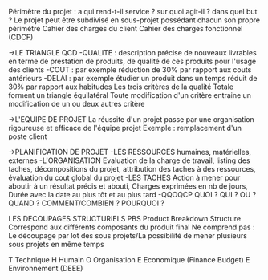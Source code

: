 

Périmètre du projet : a qui rend-t-il service ? sur quoi agit-il ? dans quel but ?
Le projet peut être subdivisé en sous-projet possédant chacun son propre périmètre
Cahier des charges du client
Cahier des charges fonctionnel (CDCF)

->LE TRIANGLE QCD
-QUALITE :  description précise de nouveaux livrables en terme de prestation de produits, de qualité de ces produits pour l'usage des clients
-COUT : par exemple réduction de 30% par rapport aux couts antérieurs
-DELAI : par exemple étudier un produit dans un temps réduit de 30% par rapport aux habitudes 
Les trois critères de la qualité Totale forment un triangle équilatéral
Toute modification d'un critère entraine un modification de un ou deux autres critère

->L'EQUIPE DE PROJET
La réussite d'un projet passe par une organisation rigoureuse et efficace de l'équipe projet
Exemple : remplacement d'un poste client

->PLANIFICATION DE PROJET
-LES RESSOURCES
humaines, matérielles, externes
-L'ORGANISATION
Evaluation de la charge de travail, listing des taches, décompositions du projet, attribution des taches à des ressources, évaluation du cout global du projet
-LES TACHES
Action à mener pour aboutir à un résultat précis et abouti, Charges exprimées en nb de jours, Durée avec la date  au plus tôt et au plus tard
-QQOQCP
QUOI ? QUI ? OU ? QUAND ? COMMENT/COMBIEN ? POURQUOI ?

LES DECOUPAGES STRUCTURIELS
PBS Product Breakdown Structure
Correspond aux différents composants du produit final
Ne comprend pas :
Le découpage par lot des sous projets/La possibilité de mener plusieurs sous projets en même temps

T Technique
H Humain
O Organisation
E Economique       (Finance Budget)
E Environnement   (DEEE)